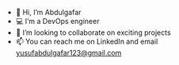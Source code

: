 
- 👋 Hi, I’m Abdulgafar
- 💻 I’m a DevOps engineer
- 💞️ I’m looking to collaborate on exciting projects
- 📫 You can reach me on LinkedIn and email yusufabdulgafar123@gmail.com

<!---
abdulxs/abdulxs is a ✨ special ✨ repository because its `README.md` (this file) appears on your GitHub profile.
You can click the Preview link to take a look at your changes.
--->
